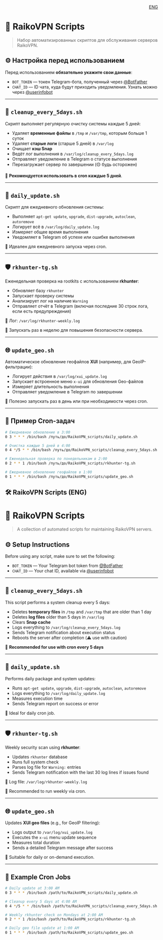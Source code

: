 <p align="right">
  <a href="#️-raikovpn-scripts-eng">ENG</a>
</p>

# 📜 RaikoVPN Scripts

> Набор автоматизированных скриптов для обслуживания серверов RaikoVPN.

## ⚙️ Настройка перед использованием

Перед использованием **обязательно укажите свои данные**:

* `BOT_TOKEN` — токен Telegram-бота, полученный через [@BotFather](https://t.me/BotFather)
* `CHAT_ID` — ID чата, куда будут приходить уведомления. Узнать можно через [@userinfobot](https://t.me/userinfobot)

---

## 🧹 `cleanup_every_5days.sh`

Скрипт выполняет регулярную очистку системы каждые 5 дней:

* Удаляет **временные файлы** в `/tmp` и `/var/tmp`, которым больше 1 суток
* Удаляет **старые логи** (старше 5 дней) в `/var/log`
* Очищает **кэш Snap**
* Ведёт лог выполнения в `/var/log/cleanup_every_5days.log`
* Отправляет уведомление в Telegram о статусе выполнения
* Перезагружает сервер по завершении (🟡 будь осторожен)

📌 **Рекомендуется использовать в cron каждые 5 дней**.

---

## 🔄 `daily_update.sh`

Скрипт для ежедневного обновления системы:

* Выполняет `apt-get update`, `upgrade`, `dist-upgrade`, `autoclean`, `autoremove`
* Логирует всё в `/var/log/daily_update.log`
* Измеряет общее время выполнения
* Уведомляет в Telegram об успехе или ошибке выполнения

📌 Идеален для ежедневного запуска через cron.

---

## 🛡️ `rkhunter-tg.sh`

Еженедельная проверка на rootkits с использованием **rkhunter**:

* Обновляет базу `rkhunter`
* Запускает проверку системы
* Анализирует лог на наличие `Warning`
* Отправляет отчёт в Telegram (включая последние 30 строк лога, если есть предупреждения)

📝 Лог: `/var/log/rkhunter-weekly.log`

📌 Запускать раз в неделю для повышения безопасности сервера.

---

## 🌐 `update_geo.sh`

Автоматическое обновление геофайлов **XUI** (например, для GeoIP-фильтрации):

* Логирует действия в `/var/log/xui_update.log`
* Запускает встроенное меню `x-ui` для обновления Geo-файлов
* Измеряет длительность выполнения
* Отправляет уведомление в Telegram по завершении

📌 Полезно запускать раз в день или при необходимости через cron.

---

## 🧾 Пример Cron-задач

```bash
# Ежедневное обновление в 3:00
0 3 * * * /bin/bash /путь/до/RaikoVPN_scripts/daily_update.sh

# Очистка каждые 5 дней в 4:00
0 4 */5 * * /bin/bash /путь/до/RaikoVPN_scripts/cleanup_every_5days.sh

# Еженедельная проверка по понедельникам в 2:00
0 2 * * 1 /bin/bash /путь/до/RaikoVPN_scripts/rkhunter-tg.sh

# Ежедневное обновление геофайлов в 1:00
0 1 * * * /bin/bash /путь/до/RaikoVPN_scripts/update_geo.sh
```


## 🛠️ RaikoVPN Scripts (ENG)
# 📜 RaikoVPN Scripts
> A collection of automated scripts for maintaining RaikoVPN servers.

## ⚙️ Setup Instructions

Before using any script, make sure to set the following:

- `BOT_TOKEN` — Your Telegram bot token from [@BotFather](https://t.me/BotFather)
- `CHAT_ID` — Your chat ID, available via [@userinfobot](https://t.me/userinfobot)

---

## 🧹 `cleanup_every_5days.sh`

This script performs a system cleanup every 5 days:

- Deletes **temporary files** in `/tmp` and `/var/tmp` that are older than 1 day
- Deletes **log files** older than 5 days in `/var/log`
- Clears **Snap cache**
- Logs everything to `/var/log/cleanup_every_5days.log`
- Sends Telegram notification about execution status
- Reboots the server after completion (⚠️ use with caution)

📌 **Recommended for use with cron every 5 days**

---

## 🔄 `daily_update.sh`

Performs daily package and system updates:

- Runs `apt-get update`, `upgrade`, `dist-upgrade`, `autoclean`, `autoremove`
- Logs everything to `/var/log/daily_update.log`
- Measures execution time
- Sends Telegram report on success or error

📌 Ideal for daily cron job.

---

## 🛡️ `rkhunter-tg.sh`

Weekly security scan using **rkhunter**:

- Updates `rkhunter` database
- Runs full system check
- Parses log file for `Warning:` entries
- Sends Telegram notification with the last 30 log lines if issues found

📝 Log file: `/var/log/rkhunter-weekly.log`

📌 Recommended to run weekly via cron.

---

## 🌐 `update_geo.sh`

Updates **XUI geo files** (e.g., for GeoIP filtering):

- Logs output to `/var/log/xui_update.log`
- Executes the `x-ui` menu update sequence
- Measures total duration
- Sends a detailed Telegram message after success

📌 Suitable for daily or on-demand execution.

---

## 🧾 Example Cron Jobs

```bash
# Daily update at 3:00 AM
0 3 * * * /bin/bash /path/to/RaikoVPN_scripts/daily_update.sh

# Cleanup every 5 days at 4:00 AM
0 4 */5 * * /bin/bash /path/to/RaikoVPN_scripts/cleanup_every_5days.sh

# Weekly rkhunter check on Mondays at 2:00 AM
0 2 * * 1 /bin/bash /path/to/RaikoVPN_scripts/rkhunter-tg.sh

# Daily geo file update at 1:00 AM
0 1 * * * /bin/bash /path/to/RaikoVPN_scripts/update_geo.sh
